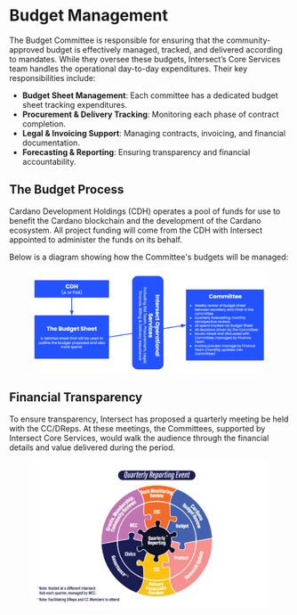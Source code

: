 # Budget Management

The Budget Committee is responsible for ensuring that the community-approved budget is effectively managed, tracked, and delivered according to mandates. While they oversee these budgets, Intersect’s Core Services team handles the operational day-to-day expenditures. Their key responsibilities include:

* **Budget Sheet Management**: Each committee has a dedicated budget sheet tracking expenditures.
* **Procurement & Delivery Tracking**: Monitoring each phase of contract completion.
* **Legal & Invoicing Support**: Managing contracts, invoicing, and financial documentation.
* **Forecasting & Reporting**: Ensuring transparency and financial accountability.

## The Budget Process <a href="#the-budget-process" id="the-budget-process"></a>

Cardano Development Holdings (CDH) operates a pool of funds for use to benefit the Cardano blockchain and the development of the Cardano ecosystem. All project funding will come from the CDH with Intersect appointed to administer the funds on its behalf.

Below is a diagram showing how the Committee's budgets will be managed:

<figure><img src="../../.gitbook/assets/image.png" alt=""><figcaption></figcaption></figure>

## Financial Transparency <a href="#financial-transparency" id="financial-transparency"></a>

To ensure transparency, Intersect has proposed a quarterly meeting be held with the CC/DReps. At these meetings, the Committees, supported by Intersect Core Services, would walk the audience through the financial details and value delivered during the period.

<figure><img src="../../.gitbook/assets/image (4).png" alt=""><figcaption></figcaption></figure>

